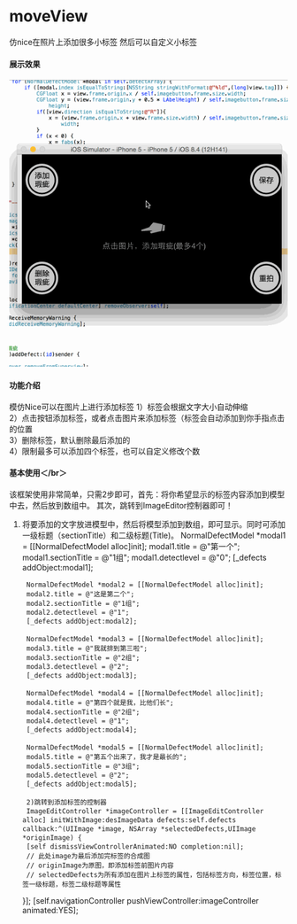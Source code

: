 # moveView
仿nice在照片上添加很多小标签 然后可以自定义小标签
#### 展示效果
![Aaron Swartz](https://github.com/DongDongDongDong/moveView/blob/master/flash.gif?raw=true)

#### 功能介绍
模仿Nice可以在图片上进行添加标签
1）标签会根据文字大小自动伸缩   
2）点击按钮添加标签，或者点击图片来添加标签（标签会自动添加到你手指点击的位置   
3）删除标签，默认删除最后添加的   
4）限制最多可以添加四个标签，也可以自定义修改个数   

#### 基本使用＜/br＞
   该框架使用非常简单，只需2步即可，首先：将你希望显示的标签内容添加到模型中去，然后放到数组中。
   其次，跳转到ImageEditor控制器即可！
1) 将要添加的文字放进模型中，然后将模型添加到数组，即可显示。同时可添加一级标题（sectionTitle）和二级标题(Title)。
        NormalDefectModel *modal1 = [[NormalDefectModel alloc]init];
        modal1.title = @"第一个";
        modal1.sectionTitle = @"1组";
        modal1.detectlevel = @"0";
        [_defects addObject:modal1];

        NormalDefectModel *modal2 = [[NormalDefectModel alloc]init];
        modal2.title = @"这是第二个";
        modal2.sectionTitle = @"1组";
        modal2.detectlevel = @"1";
        [_defects addObject:modal2];

        NormalDefectModel *modal3 = [[NormalDefectModel alloc]init];
        modal3.title = @"我就排到第三啦";
        modal3.sectionTitle = @"2组";
        modal3.detectlevel = @"2";
        [_defects addObject:modal3];

        NormalDefectModel *modal4 = [[NormalDefectModel alloc]init];
        modal4.title = @"第四个就是我，比他们长";
        modal4.sectionTitle = @"2组";
        modal4.detectlevel = @"1";
        [_defects addObject:modal4];

        NormalDefectModel *modal5 = [[NormalDefectModel alloc]init];
        modal5.title = @"第五个出来了，我才是最长的";
        modal5.sectionTitle = @"3组";
        modal5.detectlevel = @"2";
        [_defects addObject:modal5];
        
        2)跳转到添加标签的控制器
        ImageEditController *imageController = [[ImageEditController alloc] initWithImage:desImageData defects:self.defects          callback:^(UIImage *image, NSArray *selectedDefects,UIImage *originImage) {
        [self dismissViewControllerAnimated:NO completion:nil];
        // 此处image为最后添加完标签的合成图
        // originImage为原图，即添加标签前图片内容
        // selectedDefects为所有添加在图片上标签的属性，包括标签方向，标签位置，标签一级标题，标签二级标题等属性
        
    }];
    [self.navigationController pushViewController:imageController animated:YES];
